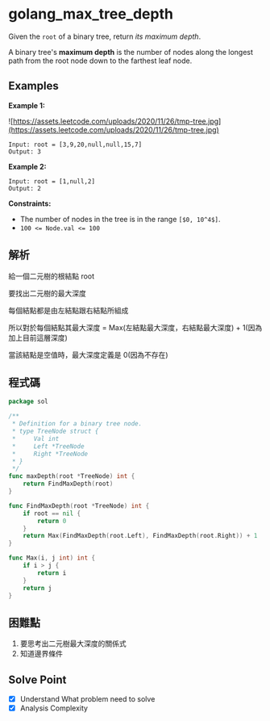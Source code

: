 # golang_max_tree_depth

Given the `root` of a binary tree, return *its maximum depth*.

A binary tree's **maximum depth** is the number of nodes along the longest path from the root node down to the farthest leaf node.

## Examples

**Example 1:**

![https://assets.leetcode.com/uploads/2020/11/26/tmp-tree.jpg](https://assets.leetcode.com/uploads/2020/11/26/tmp-tree.jpg)

```
Input: root = [3,9,20,null,null,15,7]
Output: 3

```

**Example 2:**

```
Input: root = [1,null,2]
Output: 2

```

**Constraints:**

- The number of nodes in the tree is in the range `[$0, 10^4$]`.
- `100 <= Node.val <= 100`

## 解析

給一個二元樹的根結點 root 

要找出二元樹的最大深度

每個結點都是由左結點跟右結點所組成

所以對於每個結點其最大深度 = Max(左結點最大深度，右結點最大深度) + 1(因為加上目前這層深度)

當該結點是空值時，最大深度定義是 0(因為不存在)

## 程式碼
```go
package sol

/**
 * Definition for a binary tree node.
 * type TreeNode struct {
 *     Val int
 *     Left *TreeNode
 *     Right *TreeNode
 * }
 */
func maxDepth(root *TreeNode) int {
	return FindMaxDepth(root)
}

func FindMaxDepth(root *TreeNode) int {
	if root == nil {
		return 0
	}
	return Max(FindMaxDepth(root.Left), FindMaxDepth(root.Right)) + 1
}

func Max(i, j int) int {
	if i > j {
		return i
	}
	return j
}
```
## 困難點

1. 要思考出二元樹最大深度的關係式
2. 知道邊界條件

## Solve Point

- [x]  Understand What problem need to solve
- [x]  Analysis Complexity